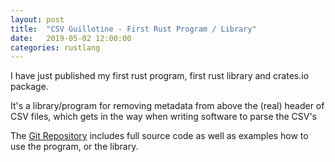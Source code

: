 ```yaml
---
layout: post
title:  "CSV Guillotine - First Rust Program / Library"
date:   2019-05-02 12:00:00
categories: rustlang
---
```


I have just published my first rust program, first rust library and crates.io package.

It's a library/program for removing metadata from above the (real) header of CSV files, which gets in the way when writing software to parse the CSV's

The [Git Repository](https://github.com/forbesmyester/csv-guillotine) includes full source code as well as examples how to use the program, or the library.

